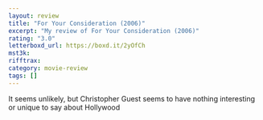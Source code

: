 ```yaml
---
layout: review
title: "For Your Consideration (2006)"
excerpt: "My review of For Your Consideration (2006)"
rating: "3.0"
letterboxd_url: https://boxd.it/2yOfCh
mst3k:
rifftrax:
category: movie-review
tags: []
---
```


It seems unlikely, but Christopher Guest seems to have nothing interesting or unique to say about Hollywood
